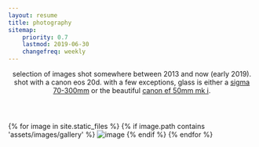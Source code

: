 ```yaml
---
layout: resume
title: photography
sitemap:
    priority: 0.7
    lastmod: 2019-06-30
    changefreq: weekly
---
```


<header class="major">
	<p>selection of images shot somewhere between 2013 and now (early 2019). shot with a canon eos 20d. with a few exceptions, glass is either a <a href="https://www.sigmaphoto.com/70-300mm-f4-5-6-apo-dg-macro" target="_blank">sigma 70-300mm</a> or the beautiful <a href="https://www.lightandmatter.org/2012/equipment-reviews/the-canon-ef-50mm-f1-8-mark-i/" target="_blank">canon ef 50mm mk i</a>.</p>
</header>

<div class="photowall">
{% for image in site.static_files %}
    {% if image.path contains 'assets/images/gallery' %}
        <img class="grid" src="{{ site.baseurl }}{{ image.path }}" alt="image" />
    {% endif %}
{% endfor %}
</div>